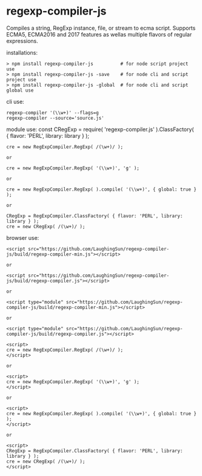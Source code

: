 # regexp-compiler-js
Compiles a string, RegExp instance, file, or stream to ecma script.  Supports ECMA5, ECMA2016 and 2017 features as wellas multiple flavors of regular expressions.

installations:
~~~~
> npm install regexp-compiler-js          # for node script project use
> npm install regexp-compiler-js -save    # for node cli and script project use
> npm install regexp-compiler-js -global  # for node cli and script global use
~~~~

cli use:
~~~~
regexp-compiler '(\\w+)' --flags=g
regexp-compiler --source='source.js'
~~~~

module use:
const CRegExp = require( 'regexp-compiler.js' ).ClassFactory( { flavor: 'PERL', library: library } );
~~~~
cre = new RegExpCompiler.RegExp( /(\w+)/ );
~~~~
    or
~~~~
cre = new RegExpCompiler.RegExp( '(\\w+)', 'g' );
~~~~
    or
~~~~
cre = new RegExpCompiler.RegExp( ).compile( '(\\w+)', { global: true } );
~~~~
    or
~~~~
CRegExp = RegExpCompiler.ClassFactory( { flavor: 'PERL', library: library } );
cre = new CRegExp( /(\w+)/ );
~~~~

browser use:
~~~~
<script src="https://github.com/LaughingSun/regexp-compiler-js/build/regexp-compiler-min.js"></script>
~~~~
    or
~~~~
<script src="https://github.com/LaughingSun/regexp-compiler-js/build/regexp-compiler.js"></script>
~~~~
    or
~~~~
<script type="module" src="https://github.com/LaughingSun/regexp-compiler-js/build/regexp-compiler-min.js"></script>
~~~~
    or
~~~~
<script type="module" src="https://github.com/LaughingSun/regexp-compiler-js/build/regexp-compiler.js"></script>
~~~~


~~~~
<script>
cre = new RegExpCompiler.RegExp( /(\w+)/ );
</script>
~~~~
    or
~~~~
<script>
cre = new RegExpCompiler.RegExp( '(\\w+)', 'g' );
</script>
~~~~
    or
~~~~
<script>
cre = new RegExpCompiler.RegExp( ).compile( '(\\w+)', { global: true } );
</script>
~~~~
    or
~~~~
<script>
CRegExp = RegExpCompiler.ClassFactory( { flavor: 'PERL', library: library } );
cre = new CRegExp( /(\w+)/ );
</script>
~~~~
